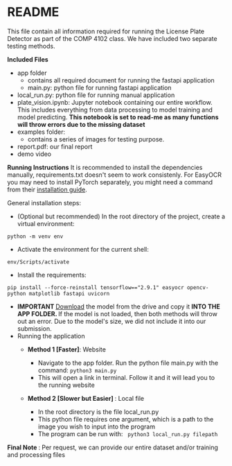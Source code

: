 
# README
This file contain all information required for running the License Plate Detector as part of the COMP 4102 class. We have included two separate testing methods. 

<b>Included Files</b>
- app folder
	- contains all required document for running the fastapi application
	- main.py: python file for running fastapi application
- local_run.py: python file for running manual application
- plate_vision.ipynb: Jupyter notebook containing our entire workflow. This includes everything from data processing to model training and model predicting. <b>This notebook is set to read-me as many functions will throw errors due to the missing dataset </b>
- examples folder: 
	- contains a series of images for testing purpose.
- report.pdf: our final report
- demo video


<b>Running Instructions</b>
It is recommended to install the dependencies manually, requirements.txt doesn't seem to work consistenly. For EasyOCR you may need to install PyTorch separately, you might need a command from their [installation guide](https://pytorch.org/get-started/locally/).

General installation steps:
- (Optional but recommended) In the root directory of the project, create a virtual environment:
```
python -m venv env
```
- Activate the environment for the current shell:
```
env/Scripts/activate
```
- Install the requirements:
```
pip install --force-reinstall tensorflow=="2.9.1" easyocr opencv-python matplotlib fastapi uvicorn
```
- <b>IMPORTANT </b> [Download](https://cmailcarletonca-my.sharepoint.com/:u:/g/personal/gabrielmelomartins_cmail_carleton_ca/EQOqvuylHr5PrvktS3n37KQBdzGV6u-D5g7-3iLPkO9egw?e=cmzi8x) the model from the drive and copy it <b>INTO THE APP FOLDER. </b> If the model is not loaded, then both methods will throw out an error. Due to the model's size, we did not include it into our submission.
- Running the application
	- <b>Method 1 [Faster]</b>: Website
		- Navigate to the app folder. Run the python file main.py with the command: ``` python3 main.py ```
		- This will open a link in terminal. Follow it and it will lead you to the running website

	- <b>Method 2 [Slower but Easier] </b>: Local file
		- In the root directory is the file local_run.py
		- This python file requires one argument, which is a path to the image you wish to input into the program
		- The program can be run with: ``` python3 local_run.py filepath```

<b> Final Note </b>: Per request, we can provide our entire dataset and/or training and processing files
